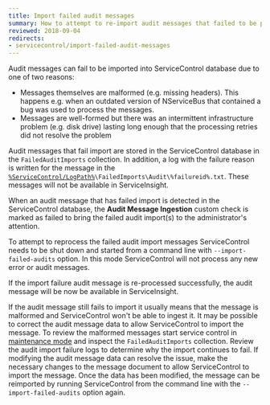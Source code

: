 ```yaml
---
title: Import failed audit messages
summary: How to attempt to re-import audit messages that failed to be processed
reviewed: 2018-09-04
redirects:
- servicecontrol/import-failed-audit-messages
---
```


Audit messages can fail to be imported into ServiceControl database due to one of two reasons:
 * Messages themselves are malformed (e.g. missing headers). This happens e.g. when an outdated version of NServiceBus that contained a bug was used to process the messages.
 * Messages are well-formed but there was an intermittent infrastructure problem (e.g. disk drive) lasting long enough that the processing retries did not resolve the problem

Audit messages that fail import are stored in the ServiceControl database in the `FailedAuditImports` collection. In addition, a log with the failure reason is written for the message in the [`%ServiceControl/LogPath%`](/servicecontrol/creating-config-file.md#host-settings-servicecontrollogpath)`\FailedImports\Audit\%failureid%.txt`. These messages will not be available in ServiceInsight.

When an audit message that has failed import is detected in the ServiceControl database, the **Audit Message Ingestion** custom check is marked as failed to bring the failed audit import(s) to the administrator's attention.

To attempt to reprocess the failed audit import messages ServiceControl needs to be shut down and started from a command line with `--import-failed-audits` option. In this mode ServiceControl will not process any new error or audit messages.

If the import failure audit message is re-processed successfully, the audit message will be now be available in ServiceInsight. 

If the audit message still fails to import it usually means that the message is malformed and ServiceControl won't be able to ingest it. It may be possible to correct the audit message data to allow ServiceControl to import the message. To review the malformed messages start service control in [maintenance mode](/servicecontrol/use-ravendb-studio.md) and inspect the `FailedAuditImports` collection. Review the audit import failure logs to determine why the import continues to fail. If modifying the audit message data can resolve the issue, make the necessary changes to the message document to allow ServiceControl to import the message. Once the data has been modified, the message can be reimported by running ServiceControl from the command line with the `--import-failed-audits` option again.
